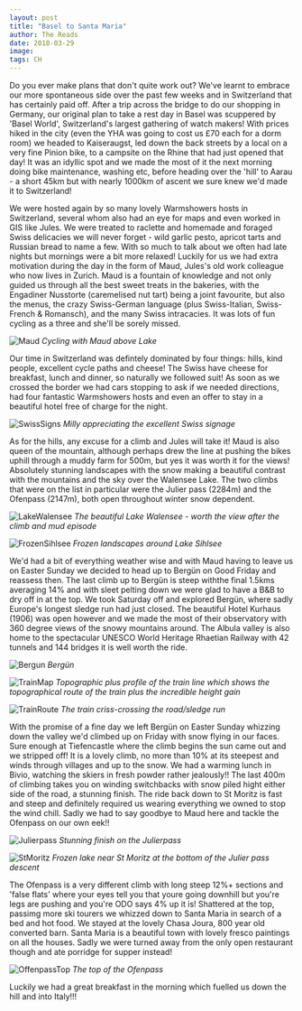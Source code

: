 ```yaml
---
layout: post
title: "Basel to Santa Maria"
author: The Reads
date: 2018-03-29
image: 
tags: CH
---
```


Do you ever make plans that don't quite work out? We've learnt to embrace our more spontaneous side over the past few weeks and in Switzerland that has certainly paid off. After a trip across the bridge to do our shopping in Germany, our original plan to take a rest day in Basel was scuppered by 'Basel World', Switzerland's largest gathering of watch makers! With prices hiked in the city (even the YHA was going to cost us £70 each for a dorm room) we headed to Kaiseraugst, led down the back streets by a local on a very fine Pinion bike, to a campsite on the Rhine that had just opened that day! It was an idyllic spot and we made the most of it the next morning doing bike maintenance, washing etc, before heading over the 'hill' to Aarau - a short 45km but with nearly 1000km of ascent we sure knew we'd made it to Switzerland!  

We were hosted again by so many lovely Warmshowers hosts in Switzerland, several whom also had an eye for maps and even worked in GIS like Jules. We were treated to raclette and homemade and foraged Swiss delicacies we will never forget - wild garlic pesto, apricot tarts and Russian bread to name a few. With so much to talk about we often had late nights but mornings were a bit more relaxed! Luckily for us we had extra motivation during the day in the form of Maud, Jules's old work colleague who now lives in Zurich. Maud is a fountain of knowledge and not only guided us through all the best sweet treats in the bakeries, with the Engadiner Nusstorte (caremelised nut tart) being a joint favourite, but also the menus, the crazy Swiss-German language (plus Swiss-Italian, Swiss-French & Romansch), and the many Swiss intracacies. It was lots of fun cycling as a three and she'll be sorely missed.  

![Maud](assets/img/Maud.jpg) *Cycling with Maud above Lake*

Our time in Switzerland was defintely dominated by four things: hills, kind people, excellent cycle paths and cheese! The Swiss have cheese for breakfast, lunch and dinner, so naturally we followed suit! As soon as we crossed the border we had cars stopping to ask if we needed directions, had four fantastic Warmshowers hosts and even an offer to stay in a beautiful hotel free of charge for the night. 

![SwissSigns](assets/img/SwissSigns.jpg) *Milly appreciating the excellent Swiss signage*

As for the hills, any excuse for a climb and Jules will take it! Maud is also queen of the mountain, although perhaps drew the line at pushing the bikes uphill through a muddy farm for 500m, but yes it was worth it for the views! Absolutely stunning landscapes with the snow making a beautiful contrast with the mountains and the sky over the Walensee Lake. The two climbs that were on the list in particular were the Julier pass (2284m) and the Ofenpass (2147m), both open throughout winter snow dependent. 

![LakeWalensee](assets/img/LakeWalensee.jpg) *The beautiful Lake Walensee - worth the view after the climb and mud episode* 

![FrozenSihlsee](assets/img/FrozenSihlsee.jpg) *Frozen landscapes around Lake Sihlsee*

We'd had a bit of everything weather wise and with Maud having to leave us on Easter Sunday we decided to head up to Bergün on Good Friday and reassess then. The last climb up to Bergün is steep withthe final 1.5kms averaging 14% and with sleet pelting down we were glad to have a B&B to dry off in at the top. We took Saturday off and explored Bergün, where sadly Europe's longest sledge run had just closed. The beautiful Hotel Kurhaus (1906) was open however and we made the most of their observatory with 360 degree views of the snowy mountains around. The Albula valley is also home to the spectacular UNESCO World Heritage Rhaetian Railway with 42 tunnels and 144 bridges it is well worth the ride. 

![Bergun](assets/img/Bergun.JPG) *Bergün*

![TrainMap](assets/img/TrainMap.jpg) *Topographic plus profile of the train line which shows the topographical route of the train plus the incredible height gain*  

![TrainRoute](assets/img/TrainRoute.jpg) *The train criss-crossing the road/sledge run*

With the promise of a fine day we left Bergün on Easter Sunday whizzing down the valley we'd climbed up on Friday with snow flying in our faces. Sure enough at Tiefencastle where the climb begins the sun came out and we stripped off! It is a lovely climb, no more than 10% at its steepest and winds through villages and up to the snow. We had a warming lunch in Bivio, watching the skiers in fresh powder rather jealously!! The last 400m of climbing takes you on winding switchbacks with snow piled hight either side of the road, a stunning finish. The ride back down to St Moritz is fast and steep and definitely required us wearing everything we owned to stop the wind chill. Sadly we had to say goodbye to Maud here and tackle the Ofenpass on our own eek!!  

![Julierpass](assets/img/Julierpass.jpg) *Stunning finish on the Julierpass*

![StMoritz](assets/img/StMoritz.jpg) *Frozen lake near St Moritz at the bottom of the Julier pass descent*

The Ofenpass is a very different climb with long steep 12%+ sections and 'false flats' where your eyes tell you that youre going downhill but you're legs are pushing and you're ODO says 4% up it is! Shattered at the top, passimg more ski tourers we whizzed down to Santa Maria in search of a bed and hot food. We stayed at the lovely Chasa Joura, 800 year old converted barn. Santa Maria is a beautiful town with lovely fresco paintings on all the houses. Sadly we were turned away from the only open restaurant though and ate porridge for supper instead!  

![OffenpassTop](assets/img/OffenpassTop.jpg) *The top of the Ofenpass*

Luckily we had a great breakfast in the morning which fuelled us down the hill and into Italy!!!

